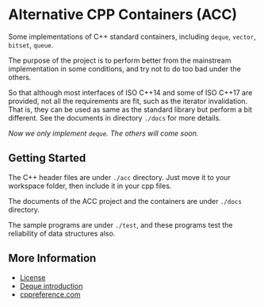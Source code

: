 # Alternative CPP Containers (ACC)

Some implementations of C++ standard containers,
including `deque`, `vector`, `bitset`, `queue`.

The purpose of the project is to perform better from the mainstream
implementation in some conditions, and try not to do too bad under the others.

So that although most interfaces of ISO C++14 and some of ISO C++17 are 
provided, not all the requirements are fit, such as the iterator invalidation.
That is, they can be used as same as the standard library but perform a bit
different. See the documents in directory `./docs` for more details.

_Now we only implement `deque`. The others will come soon._

## Getting Started

The C++ header files are under `./acc` directory. Just move it to your workspace
folder, then include it in your cpp files.

The documents of the ACC project and the containers are under `./docs`
directory.

The sample programs are under `./test`, and these programs test the
reliability of data structures also.

## More Information

+ [License](/LICENSE)
+ [Deque introduction](/docs/deque/introduction.md)
+ [cppreference.com](https://en.cppreference.com/w/)